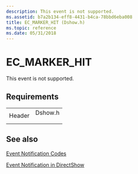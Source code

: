 ```yaml
---
description: This event is not supported.
ms.assetid: b7a2b134-eff8-4431-b4ca-78bbd6eba008
title: EC_MARKER_HIT (Dshow.h)
ms.topic: reference
ms.date: 05/31/2018
---
```


# EC\_MARKER\_HIT

This event is not supported.

## Requirements



|                   |                                                                                    |
|-------------------|------------------------------------------------------------------------------------|
| Header<br/> | <dl> <dt>Dshow.h</dt> </dl> |



## See also

<dl> <dt>

[Event Notification Codes](event-notification-codes.md)
</dt> <dt>

[Event Notification in DirectShow](event-notification-in-directshow.md)
</dt> </dl>

 

 




